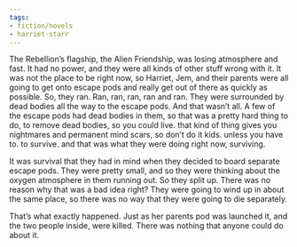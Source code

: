 ```yaml
---
tags:
- fiction/novels
- harriet-starr
---
```


The Rebellion’s flagship, the Alien Friendship, was losing atmosphere
and fast. It had no power, and they were all kinds of other stuff wrong
with it. It was not the place to be right now, so Harriet, Jem, and
their parents were all going to get onto escape pods and really get out
of there as quickly as possible. So, they ran. Ran, ran, ran, ran and
ran. They were surrounded by dead bodies all the way to the escape pods.
And that wasn’t all. A few of the escape pods had dead bodies in them,
so that was a pretty hard thing to do, to remove dead bodies, so you
could live. that kind of thing gives you nightmares and permanent mind
scars, so don’t do it kids. unless you have to. to survive. and that was
what they were doing right now, surviving.

It was survival that they had in mind when they decided to board
separate escape pods. They were pretty small, and so they were thinking
about the oxygen atmosphere in them running out. So they split up. There
was no reason why that was a bad idea right? They were going to wind up
in about the same place, so there was no way that they were going to die
separately.

That’s what exactly happened. Just as her parents pod was launched it,
and the two people inside, were killed. There was nothing that anyone
could do about it.
